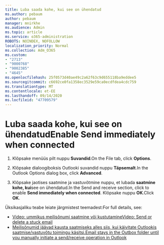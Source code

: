 ```yaml
---
title: Luba saada kohe, kui see on ühendatud
ms.author: pebaum
author: pebaum
manager: mnirkhe
ms.audience: Admin
ms.topic: article
ms.service: o365-administration
ROBOTS: NOINDEX, NOFOLLOW
localization_priority: Normal
ms.collection: Adm_O365
ms.custom:
- "2713"
- "9000768"
- "9002385"
- "4645"
ms.openlocfilehash: 25f0573d40ae49c2a62f63c9d655118ba9eddee5
ms.sourcegitcommit: c6692ce0fa1358ec3529e59ca0ecdfdea4cdc759
ms.translationtype: MT
ms.contentlocale: et-EE
ms.lasthandoff: 09/14/2020
ms.locfileid: "47709579"
---
```

# <a name="enable-send-immediately-when-connected"></a><span data-ttu-id="9413f-102">Luba saada kohe, kui see on ühendatud</span><span class="sxs-lookup"><span data-stu-id="9413f-102">Enable Send immediately when connected</span></span>
 
1. <span data-ttu-id="9413f-103">Klõpsake menüüs pilt nuppu **Suvandid**.</span><span class="sxs-lookup"><span data-stu-id="9413f-103">On the File tab, click **Options**.</span></span>

2. <span data-ttu-id="9413f-104">Klõpsake dialoogiboksis Outlooki suvandid nuppu **Täpsemalt**.</span><span class="sxs-lookup"><span data-stu-id="9413f-104">In the Outlook Options dialog box, click **Advanced**.</span></span>

3. <span data-ttu-id="9413f-105">Klõpsake jaotises saatmine ja vastuvõtmine nuppu, et lubada **saatmine kohe, kui**see on ühendatud.</span><span class="sxs-lookup"><span data-stu-id="9413f-105">In the Send and receive section, click to enable **Send immediately when connected**.</span></span> <span data-ttu-id="9413f-106">Klõpsake nuppu **OK**.</span><span class="sxs-lookup"><span data-stu-id="9413f-106">Click **OK**.</span></span>

<span data-ttu-id="9413f-107">Üksikasjaliku teabe leiate järgmistest teemadest:</span><span class="sxs-lookup"><span data-stu-id="9413f-107">For full details, see:</span></span>
- [<span data-ttu-id="9413f-108">Video: ummikus meilisõnumi saatmine või kustutamine</span><span class="sxs-lookup"><span data-stu-id="9413f-108">Video: Send or delete a stuck email</span></span>](https://support.office.com/article/Video-Send-or-delete-an-email-stuck-in-your-outbox-26d5d34a-4e5f-444a-a9e8-44db04a94dec) 
- [<span data-ttu-id="9413f-109">Meilisõnumid jäävad kausta saatmiseks alles siis, kui käivitate Outlookis saatmise/vastuvõtu toimingu käsitsi.</span><span class="sxs-lookup"><span data-stu-id="9413f-109">Email stays in the Outbox folder until you manually initiate a send/receive operation in Outlook</span></span>](https://support.microsoft.com/help/2797572/email-stays-in-the-outbox-folder-until-you-manually-initiate-a-send-re)

